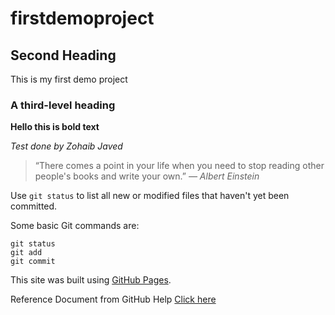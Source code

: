 # firstdemoproject

## Second Heading
This is my first demo project
### A third-level heading

**Hello this is bold text**

*Test done by Zohaib Javed*

>“There comes a point in your life when you need to stop reading other people's books and write your own.”
*― Albert Einstein*

Use `git status` to list all new or modified files that haven't yet been committed.

Some basic Git commands are:
```
git status
git add
git commit
```

This site was built using [GitHub Pages](https://pages.github.com/).

Reference Document from GitHub Help [Click here](https://docs.github.com/en/get-started/writing-on-github/getting-started-with-writing-and-formatting-on-github/basic-writing-and-formatting-syntax)
